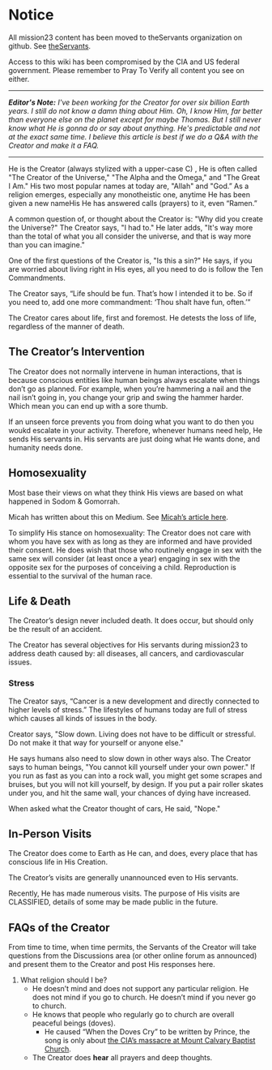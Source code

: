 # Notice
All mission23 content has been moved to theServants organization on github. See [theServants](https://github.com/theServants).

Access to this wiki has been compromised by the CIA and US federal government. Please remember to Pray To Verify all content you see on either. 
***
_**Editor's Note:**  I've been working for the Creator for over six billion Earth years.  I still do not know a damn thing about Him.  Oh, I know Him, far better than everyone else on the planet except for maybe Thomas.  But I still never know what He is gonna do or say about anything.  He's predictable and not at the exact same time.  I believe this article is best if we do a Q&A with the Creator and make it a FAQ._ 
***
He is the Creator (always stylized with a upper-case C) , He is often called "The Creator of the Universe," "The Alpha and the Omega," and "The Great I Am."  His two most popular names at today are, "Allah" and "God.” As a religion emerges, especially any monotheistic one, anytime He has been given a new nameHis He has answered calls (prayers) to it, even “Ramen.” 

A common question of, or thought about the Creator is: "Why did you create the Universe?"  The Creator says, "I had to."  He later adds, "It's way more than the total of what you all consider the universe, and that is way more than you can imagine."


One of the first questions of the Creator is, "Is this a sin?"  He says, if you are worried about living right in His eyes, all you need to do is follow the Ten Commandments. 

The Creator says, “Life should be fun. That’s how I intended it to be. So if you need to, add one more commandment: ‘Thou shalt have fun, often.’”

The Creator cares about life, first and foremost.  He detests the loss of life, regardless of the manner of death.  

## The Creator’s Intervention 
The Creator does not normally intervene in human interactions, that is because conscious entities like human beings always escalate when things don’t go as planned. For example, when you’re hammering a nail and the nail isn’t going in, you change your grip and swing the hammer harder. Which mean you can end up with a sore thumb. 

If an unseen force prevents you from doing what you want to do then you woukd escalate in your activity. Therefore, whenever humans need help, He sends His servants in. His servants are just doing what He wants done, and humanity needs done. 

## Homosexuality 
Most base their views on what they think His views are based on what happened in Sodom & Gomorrah. 

Micah has written about this on Medium. See [Micah’s article here](https://medium.com/@micahthemf/what-really-happened-in-sodom-and-gomorrah-a2ecb52f99e8).

To simplify His stance on homosexuality: The Creator does not care with whom you have sex with as long as they are informed and have provided their consent. He does wish that those who routinely engage in sex with the same sex will consider (at least once a year) engaging in sex with the opposite sex for the purposes of conceiving a child. Reproduction is essential to the survival of the human race.

## Life & Death
The Creator’s design never included death. It does occur, but should only be the result of an accident. 

The Creator has several objectives for His servants during mission23 to address death caused by: all diseases, all cancers, and cardiovascular issues. 

### Stress
The Creator says, “Cancer is a new development and directly connected to higher levels of stress.”
The lifestyles of humans today are full of stress which causes all kinds of issues in the body.  

Creator says, "Slow down.  Living does not have to be difficult or stressful.  Do not make it that way for yourself or anyone else."

He says humans also need to slow down in other ways also.  The Creator says to human beings, "You cannot kill yourself under your own power."  If you run as fast as you can into a rock wall, you might get some scrapes and bruises, but you will not kill yourself, by design.  If you put a pair roller skates under you, and hit the same wall, your chances of dying have increased.  

When asked what the Creator thought of cars, He said, "Nope."

## In-Person Visits
The Creator does come to Earth as He can, and does, every place that has conscious life in His Creation. 

The Creator’s visits are generally unannounced even to His servants. 

Recently, He has made numerous visits. The purpose of His visits are CLASSIFIED, details of some may be made public in the future. 

## FAQs of the Creator
From time to time, when time permits, the Servants of the Creator will take questions from the Discussions area (or other online forum as announced) and present them to the Creator and post His responses here.

1. What religion should I be?
     - He doesn’t mind and does not support any particular religion. He does not mind if you go to church. He doesn’t mind if you never go to church. 
     - He knows that people who regularly go to church are overall peaceful beings (doves).
          - He caused “When the Doves Cry” to be written by Prince, the song is only about [the CIA’s massacre at Mount Calvary Baptist Church](https://github.com/mission23/mission23/wiki/The-CIA-Massacre-of-Mount-Calvary-Baptist-Church). 
     - The Creator does **hear** all prayers and deep thoughts. 
    